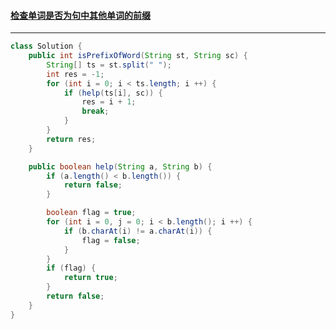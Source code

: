 #### <a href="https://leetcode.cn/problems/check-if-a-word-occurs-as-a-prefix-of-any-word-in-a-sentence/">检查单词是否为句中其他单词的前缀</a>

------------

```java
class Solution {
    public int isPrefixOfWord(String st, String sc) {
        String[] ts = st.split(" ");
        int res = -1;
        for (int i = 0; i < ts.length; i ++) {
            if (help(ts[i], sc)) {
                res = i + 1;
                break;
            }
        }
        return res;
    }

    public boolean help(String a, String b) {
        if (a.length() < b.length()) {
            return false;
        }

        boolean flag = true;
        for (int i = 0, j = 0; i < b.length(); i ++) {
            if (b.charAt(i) != a.charAt(i)) {
                flag = false;
            }
        }
        if (flag) {
            return true;
        }
        return false;
    }
}
```

